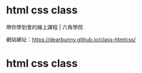 # html css class
帶你學到會的線上課程  | 六角學院

網站網址：https://dearbunny.github.io/class-htmlcss/


# html css class
